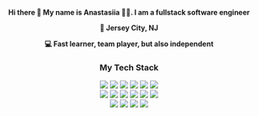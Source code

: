  

<div align="center">
<strong> <p>Hi there 👋  My name is Anastasiia 👩🏻‍. I am a fullstack software engineer</p> </strong>
  <strong> <p>📍 Jersey City, NJ </p> </strong>
 <strong><p> 💻 Fast learner, team player, but also independent</p></strong>
  <p> </p>
</div>

<div align="center">
  <h3>My Tech Stack</h3>
</div>

<div align="center">
  <img src="https://img.shields.io/badge/-JavaScript-F7DF1E?style=flat-square&logo=javascript&logoColor=222222" />
  <img src="https://img.shields.io/badge/-React-61DAF8?style=flat-square&logo=react&logoColor=222222" />
  <img src="https://img.shields.io/badge/-Redux-764abc?&style=flat-square&logo=Redux&logoColor=white" />
  <img src="https://img.shields.io/badge/-HTML5-FFFFFF?&style=flat-square&logo=HTML5&logoColor=White" />
  <img src="https://img.shields.io/badge/-CSS-1572B6?&style=flat-square&logo=css3&logoColor=White" />
    <img src=
"https://img.shields.io/badge/-MongoDB-green"
 />
</div>
<div align="center">
<img src="https://img.shields.io/badge/-Bootstrap-563D7C?&style=flat-square&logo=Bootstrap&logoColor=White" />
  <img src="https://img.shields.io/badge/-Express.js-F5FAFB?&style=flat-square&logo=express&logoColor=white">
  <img src="https://img.shields.io/badge/-Node.js-339933?&style=flat-square&logo=node.js&logoColor=white"/>
  <img src="https://img.shields.io/badge/-Sequelize-399af3?&style=flat-square&logo=Sequelize&logoColor=black" />
  <img src="https://img.shields.io/badge/-PostgreSQL-336791?&style=flat-square&logo=postgresql&logoColor=White" />
  <img src="https://img.shields.io/badge/-AWS-232F3E?style=flat-square&logo=amazon-aws" />
</div>

<div align="center">
  <img src="https://img.shields.io/badge/-Webpack-2b3a42?&style=flat-square&logo=webpack&logoColor=White" />
  <img src="https://img.shields.io/badge/-Heroku-79589F?&style=flat-square&logo=Heroku&logoColor=White" />
  <img src="https://img.shields.io/badge/-Shell-4EAA25?style=flat-square&logo=gnu-bash&logoColor=white" />
  <img src="https://img.shields.io/badge/-git-F05033?&style=flat-square&logo=git&logoColor=white"/>
</div>








